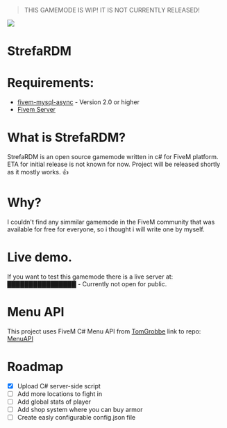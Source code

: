 > THIS GAMEMODE IS WIP! IT IS NOT CURRENTLY RELEASED! 

<img src="https://cdn.discordapp.com/attachments/416318109738336261/753696938053992620/RDM_Logo.png">

# **StrefaRDM**

# Requirements:
*   [fivem-mysql-async](https://github.com/brouznouf/fivem-mysql-async) - Version 2.0 or higher
*   [Fivem Server](https://docs.fivem.net/docs/server-manual/setting-up-a-server/)


# What is StrefaRDM?
StrefaRDM is an open source gamemode written in c# for FiveM platform. ETA for initial release is not known for now. Project will be released shortly as it mostly works. :+1:

# Why?
I couldn't find any simmilar gamemode in the FiveM community that was available for free for everyone, so i thought i will write one by myself.

# Live demo.
If you want to test this gamemode there is a live server at: ████████████████ - Currently not open for public.

# Menu API
This project uses FiveM C# Menu API from [TomGrobbe](https://github.com/TomGrobbe/) link to repo: [MenuAPI](https://github.com/TomGrobbe/MenuAPI)

# Roadmap

- [x] Upload C# server-side script
- [ ] Add more locations to fight in
- [ ] Add global stats of player
- [ ] Add shop system where you can buy armor
- [ ] Create easly configurable config.json file
